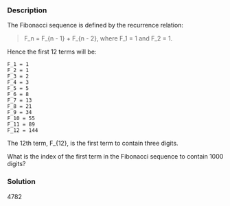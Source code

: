 ### Description
The Fibonacci sequence is defined by the recurrence relation:
<blockquote>F_n = F_{n - 1} + F_{n - 2}, where F_1 = 1 and F_2 = 1.</blockquote>
Hence the first 12 terms will be:

```
F_1 = 1
F_2 = 1
F_3 = 2
F_4 = 3
F_5 = 5
F_6 = 8
F_7 = 13
F_8 = 21
F_9 = 34
F_10 = 55
F_11 = 89
F_12 = 144
```

The 12th term, F_{12}, is the first term to contain three digits.

What is the index of the first term in the Fibonacci sequence to contain 1000 digits?


### Solution
4782

